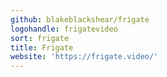 ```yaml
---
github: blakeblackshear/frigate
logohandle: frigatevideo
sort: frigate
title: Frigate
website: 'https://frigate.video/'
---
```

